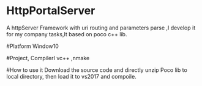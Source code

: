 # HttpPortalServer
A  httpServer Framework with uri routing and parameters parse ,I develop it for my company tasks,It based on poco c++ lib.

#Platform
Window10

#Project, CompilerI
vc++ ,nmake

#How to use it
Download the source code and directly unzip Poco lib to local directory, then load it to vs2017 and compoile.
